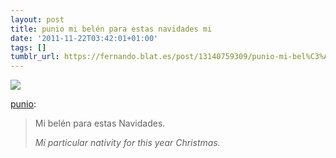 ```yaml
---
layout: post
title: punio mi belén para estas navidades mi
date: '2011-11-22T03:42:01+01:00'
tags: []
tumblr_url: https://fernando.blat.es/post/13140759309/punio-mi-bel%C3%A9n-para-estas-navidades-mi
---
```

 ![](/tumblr_files/tumblr_lv0y240nw71qz9lgpo1_r1_640.jpg)  

[punio](http://punio.tumblr.com/post/13118662544/mi-belen-para-estas-navidades-mi-particular):

> Mi belén para estas Navidades.
> 
> _Mi particular nativity for this year Christmas._
